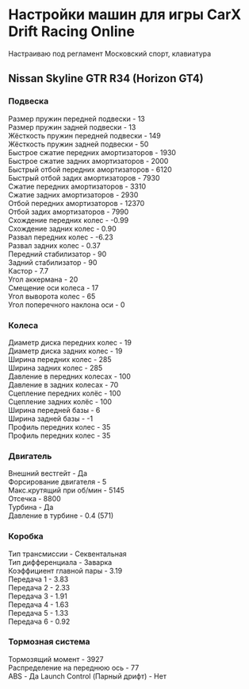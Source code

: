 # Настройки машин для игры CarX Drift Racing Online

Настраиваю под регламент Московский спорт, клавиатура

## Nissan Skyline GTR R34 (Horizon GT4)

### Подвеска

Размер пружин передней подвески - 13  
Размер пружин задней подвески - 13  
Жёсткость пружин передней подвески - 149  
Жёсткость пружин задней подвески - 50  
Быстрое сжатие передних амортизаторов - 1930  
Быстрое сжатие задних амортизаторов - 2000  
Быстрый отбой передних амортизаторов - 6120  
Быстрый отбой задих амортизаторов - 7930  
Сжатие передних амортизаторов - 3310  
Сжатие задних амортизаторов - 2930  
Отбой передних амортизаторов - 12370  
Отбой задих амортизаторов - 7990  
Схождение передних колес - -0.99  
Схождение задних колес - 0.90  
Развал передних колес - -6.23  
Развал задних колес - 0.37  
Передний стабилизатор - 90  
Задний стабилизатор - 90  
Кастор - 7.7  
Угол аккермана - 20  
Смещение оси колеса - 17  
Угол выворота колес - 65  
Угол поперечного наклона оси - 0  

### Колеса

Диаметр диска передних колес - 19  
Диаметр диска задних колес - 19  
Ширина передних колес - 285  
Ширина задних колес - 285  
Давление в передних колесах - 100  
Давление в задних колесах - 70  
Сцепление передних колёс - 100  
Сцепление задних колёс - 100  
Ширина передней базы - 6  
Ширина задней базы - -1  
Профиль передних колес - 35  
Профиль передних колес - 35  

### Двигатель

Внешний вестгейт - Да  
Форсирование двигателя - 5  
Макс.крутящий при об/мин - 5145  
Отсечка - 8800  
Турбина - Да  
Давление в турбине - 0.4 (571)

### Коробка

Тип трансмиссии - Секвентальная  
Тип дифференциала - Заварка  
Коэффициент главной пары - 3.19  
Передача 1 - 3.83  
Передача 2 - 2.33  
Передача 3 - 1.91  
Передача 4 - 1.63  
Передача 5 - 1.33  
Передача 6 - 0.92  

### Тормозная система

Тормозящий момент - 3927  
Распределение на переднюю ось - 77  
ABS - Да
Launch Control (Парный дрифт) - Нет

